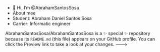 - 👋 Hi, I’m @AbrahamSantosSosa
- About mee
- Student: Abraham Daniel Santos Sosa
- Carrier: Informatic engineer

AbrahamSantosSosa/AbrahamSantosSosa is a ✨ special ✨ repository because its `README.md` (this file) appears on your GitHub profile.
You can click the Preview link to take a look at your changes.
--->
